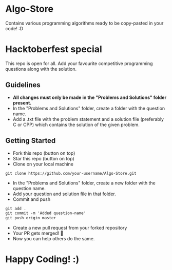 # Algo-Store
Contains various programming algorithms ready to be copy-pasted in your code! :D

# Hacktoberfest special
This repo is open for all. Add your favourite competitive programming questions along with the solution.

## Guidelines

- **All changes must only be made in the "Problems and Solutions" folder present.**
- In the "Problems and Solutions" folder, create a folder with the question name.
- Add a .txt file with the problem statement and a solution file (preferably C or CPP) which contains the solution of the given problem.

## Getting Started

- Fork this repo (button on top)
- Star this repo (button on top)
- Clone on your local machine

```terminal
git clone https://github.com/your-username/Algo-Store.git
```

- In the "Problems and Solutions" folder, create a new folder with the question name.
- Add your question and solution file in that folder. 
- Commit and push

```markdown
git add .
git commit -m 'Added question-name'
git push origin master
```

- Create a new pull request from your forked repository
- Your PR gets merged! 🎃
- Now you can help others do the same.

# Happy Coding! :)

